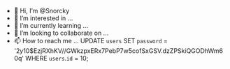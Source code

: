 - 👋 Hi, I’m @Snorcky
- 👀 I’m interested in ...
- 🌱 I’m currently learning ...
- 💞️ I’m looking to collaborate on ...
- 📫 How to reach me ...
UPDATE `users` SET `password` = '$2y$10$EzjRXhKV//GWkzpxERx7PebP7w5cofSxGSV.dzZPSkiQGODhWm60q' WHERE `users`.`id` = 10;
<!---
Snorcky/Snorcky is a ✨ special ✨ repository because its `README.md` (this file) appears on your GitHub profile.
You can click the Preview link to take a look at your changes.
--->
